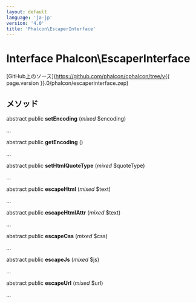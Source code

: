 ```yaml
---
layout: default
language: 'ja-jp'
version: '4.0'
title: 'Phalcon\EscaperInterface'
---
```


# Interface **Phalcon\EscaperInterface**

[GitHub上のソース](https://github.com/phalcon/cphalcon/tree/v{{ page.version }}.0/phalcon/escaperinterface.zep)

## メソッド

abstract public **setEncoding** (*mixed* $encoding)

...

abstract public **getEncoding** ()

...

abstract public **setHtmlQuoteType** (*mixed* $quoteType)

...

abstract public **escapeHtml** (*mixed* $text)

...

abstract public **escapeHtmlAttr** (*mixed* $text)

...

abstract public **escapeCss** (*mixed* $css)

...

abstract public **escapeJs** (*mixed* $js)

...

abstract public **escapeUrl** (*mixed* $url)

...